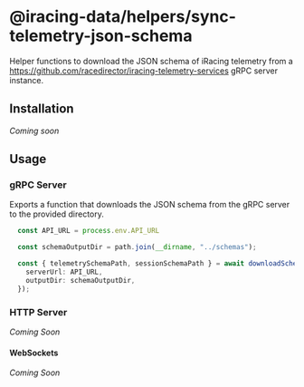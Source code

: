 # @iracing-data/helpers/sync-telemetry-json-schema

Helper functions to download the JSON schema of iRacing telemetry from a https://github.com/racedirector/iracing-telemetry-services gRPC server instance.

## Installation

_Coming soon_

## Usage

### gRPC Server

Exports a function that downloads the JSON schema from the gRPC server to the provided directory.

```typescript
  const API_URL = process.env.API_URL

  const schemaOutputDir = path.join(__dirname, "../schemas");

  const { telemetrySchemaPath, sessionSchemaPath } = await downloadSchema({
    serverUrl: API_URL,
    outputDir: schemaOutputDir,
  });
```

### HTTP Server

_Coming Soon_

#### WebSockets

_Coming Soon_
